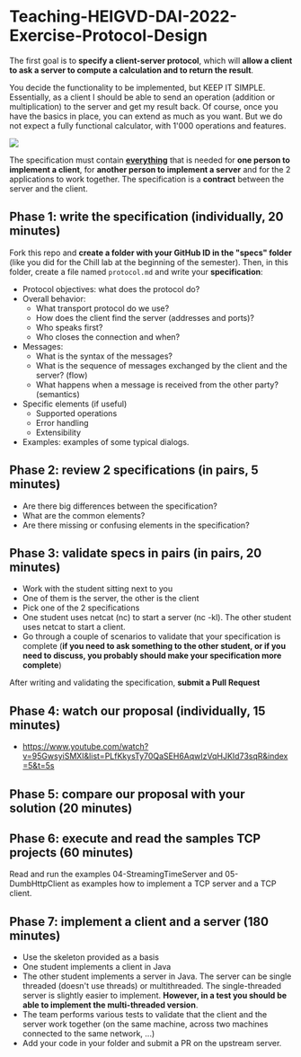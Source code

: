 # Teaching-HEIGVD-DAI-2022-Exercise-Protocol-Design
The first goal is to **specify a client-server protocol**, which will **allow a client to ask a server to compute a calculation and to return the result**. 

You decide the functionality to be implemented, but KEEP IT SIMPLE. Essentially, as a client I should be able to send an operation (addition or multiplication) to the server and get my result back. Of course, once you have the basics in place, you can extend as much as you want. But we do not expect a fully functional calculator, with 1'000 operations and features.

![](https://upload.wikimedia.org/wikipedia/commons/thumb/d/d1/Calculator_on_macOS.png/381px-Calculator_on_macOS.png)

The specification must contain <u>**everything**</u> that is needed for **one person to implement a client**, for **another person to implement a server** and for the 2 applications to work together. The specification is a **contract** between the server and the client.

## Phase 1: write the specification (individually, 20 minutes)

Fork this repo and **create a folder with your GitHub ID in the "specs" folder** (like you did for the Chill lab at the beginning of the semester).
Then, in this folder, create a file named `protocol.md` and write your **specification**:
* Protocol objectives: what does the protocol do?
* Overall behavior:
  * What transport protocol do we use?
  * How does the client find the server (addresses and ports)?
  * Who speaks first?
  * Who closes the connection and when?
* Messages:
  * What is the syntax of the messages?
  * What is the sequence of messages exchanged by the client and the server? (flow)
  * What happens when a message is received from the other party? (semantics)
* Specific elements (if useful)
  * Supported operations
  * Error handling
  * Extensibility
* Examples: examples of some typical dialogs.
  
## Phase 2: review 2 specifications (in pairs, 5 minutes)

- Are there big differences between the specification?
- What are the common elements?
- Are there missing or confusing elements in the specification?

## Phase 3: validate specs in pairs (in pairs, 20 minutes)

* Work with the student sitting next to you
* One of them is the server, the other is the client
* Pick one of the 2 specifications
* One student uses netcat (nc) to start a server (nc -kl). The other student uses netcat to start a client.
* Go through a couple of scenarios to validate that your specification is complete (**if you need to ask something to the other student, or if you need to discuss, you probably should make your specification more complete**)

After writing and validating the specification, **submit a Pull Request**

## Phase 4: watch our proposal (individually, 15 minutes)

* https://www.youtube.com/watch?v=95GwsyiSMXI&list=PLfKkysTy70QaSEH6AqwIzVqHJKId73sqR&index=5&t=5s

## Phase 5: compare our proposal with your solution (20 minutes)

## Phase 6: execute and read the samples TCP projects (60 minutes)

Read and run the examples 04-StreamingTimeServer and 05-DumbHttpClient as examples how to implement a TCP server and a TCP client.

## Phase 7: implement a client and a server (180 minutes)

- Use the skeleton provided as a basis
- One student implements a client in Java
- The other student implements a server in Java. The server can be single threaded (doesn't use threads) or multithreaded. The single-threaded server is slightly easier to implement. **However, in a test you should be able to implement the multi-threaded version**.
- The team performs various tests to validate that the client and the server work together (on the same machine, across two machines connected to the same network, ...)
- Add your code in your folder and submit a PR on the upstream server.
